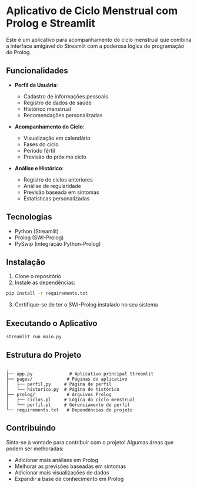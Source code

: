 # Aplicativo de Ciclo Menstrual com Prolog e Streamlit

Este é um aplicativo para acompanhamento do ciclo menstrual que combina a interface amigável do Streamlit com a poderosa lógica de programação do Prolog.

## Funcionalidades

- **Perfil da Usuária**:
  - Cadastro de informações pessoais
  - Registro de dados de saúde
  - Histórico menstrual
  - Recomendações personalizadas

- **Acompanhamento do Ciclo**:
  - Visualização em calendário
  - Fases do ciclo
  - Período fértil
  - Previsão do próximo ciclo

- **Análise e Histórico**:
  - Registro de ciclos anteriores
  - Análise de regularidade
  - Previsão baseada em sintomas
  - Estatísticas personalizadas

## Tecnologias

- Python (Streamlit)
- Prolog (SWI-Prolog)
- PySwip (integração Python-Prolog)

## Instalação

1. Clone o repositório
2. Instale as dependências:
```bash
pip install -r requirements.txt
```
3. Certifique-se de ter o SWI-Prolog instalado no seu sistema

## Executando o Aplicativo

```bash
streamlit run main.py
```

## Estrutura do Projeto

```
.
├── app.py              # Aplicativo principal Streamlit
├── pages/             # Páginas do aplicativo
│   ├── perfil.py     # Página de perfil
│   └── historico.py  # Página de histórico
├── prolog/            # Arquivos Prolog
│   ├── ciclos.pl     # Lógica do ciclo menstrual
│   └── perfil.pl     # Gerenciamento de perfil
└── requirements.txt   # Dependências do projeto
```

## Contribuindo

Sinta-se à vontade para contribuir com o projeto! Algumas áreas que podem ser melhoradas:

- Adicionar mais análises em Prolog
- Melhorar as previsões baseadas em sintomas
- Adicionar mais visualizações de dados
- Expandir a base de conhecimento em Prolog
